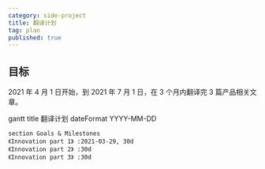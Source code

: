 ```yaml
---
category: side-project
title: 翻译计划
tag: plan
published: true
---
```


## 目标

2021 年 4 月 1 日开始，到 2021 年 7 月 1 日，在 3 个月内翻译完 3 篇产品相关文章。

<div class="mermaid">
    gantt
    title 翻译计划
    dateFormat  YYYY-MM-DD

    section Goals & Milestones
    《Innovation part 1》 :2021-03-29, 30d
    《Innovation part 2》 :30d
    《Innovation part 3》 :30d

</div>
